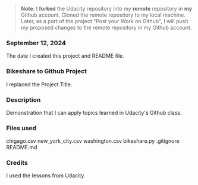 >**Note**: I **forked** the Udacity repository into my **remote** repository in **my** Github account. Cloned the remote repository to my local machine. Later, as a part of the project "Post your Work on Github", I will push my proposed changes to the remote repository in my Github account.

### September 12, 2024
The date I created this project and README file.

### Bikeshare to Github Project
I replaced the Project Title.

### Description
Demonstration that I can apply topics learned in Udacity's Github class.

### Files used
chigago.csv
new_york_city.csv
washington.csv
bikeshare.py
.gitignore
README.md

### Credits
I used the lessons from Udacity.

